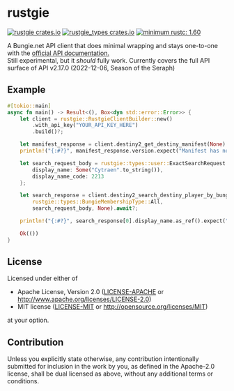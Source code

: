 # rustgie

[![rustgie crates.io](https://img.shields.io/crates/v/rustgie?label=rustgie&color=blue&logo=rust&style=flat-square)](https://crates.io/crates/rustgie)
[![rustgie_types crates.io](https://img.shields.io/crates/v/rustgie_types?label=rustgie_types&color=blue&logo=rust&style=flat-square)](https://crates.io/crates/rustgie_types)
[![minimum rustc: 1.60](https://img.shields.io/badge/minimum%20rustc-1.60-yellowgreen?logo=rust&style=flat-square)](https://www.whatrustisit.com)


A Bungie.net API client that does minimal wrapping and stays one-to-one with the [official API documentation.](https://bungie-net.github.io/multi/index.html)  
Still experimental, but it *should* fully work. Currently covers the full API surface of API v2.17.0 (2022-12-06, Season of the Seraph)

## Example

```rust
#[tokio::main]
async fn main() -> Result<(), Box<dyn std::error::Error>> {
    let client = rustgie::RustgieClientBuilder::new()
        .with_api_key("YOUR_API_KEY_HERE")
        .build()?;

    let manifest_response = client.destiny2_get_destiny_manifest(None).await?;
    println!("{:#?}", manifest_response.version.expect("Manifest has no version"));

    let search_request_body = rustgie::types::user::ExactSearchRequest {
        display_name: Some("Cytraen".to_string()),
        display_name_code: 2213
    };

    let search_response = client.destiny2_search_destiny_player_by_bungie_name(
        rustgie::types::BungieMembershipType::All,
        search_request_body, None).await?;

    println!("{:#?}", search_response[0].display_name.as_ref().expect("No display name found"));

    Ok(())
}
```

## License

Licensed under either of

 * Apache License, Version 2.0
   ([LICENSE-APACHE](../LICENSE-APACHE) or http://www.apache.org/licenses/LICENSE-2.0)
 * MIT license
   ([LICENSE-MIT](../LICENSE-MIT) or http://opensource.org/licenses/MIT)

at your option.

## Contribution

Unless you explicitly state otherwise, any contribution intentionally submitted
for inclusion in the work by you, as defined in the Apache-2.0 license, shall be
dual licensed as above, without any additional terms or conditions.
